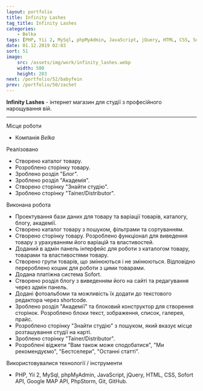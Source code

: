 ```yaml
---
layout: portfolio
title: Infinity Lashes
tag_title: Infinity Lashes
categories:
    - Belka
tags: [PHP, Yii 2, MySql, phpMyAdmin, JavaScript, jQuery, HTML, CSS, Sofort API, Google MAP API, PhpStorm, Git, GitHub]
date: 01.12.2019 02:03
sort: 51
image: 
    src: /assets/img/work/infinity_lashes.webp 
    width: 500
    height: 283
next: /portfolio/52/babyfein
prev: /portfolio/50/zachet
---
```


**Infinity Lashes** - інтернет магазин для студії з професійного нарощування вій.

---

Місце роботи

* Компанія _Belka_

Реалізовано

* Створено каталог товару.
* Розроблено сторінку товару.
* Зроблено розділ "Блог".
* Зроблено розділ "Академія".
* Створено сторінку "Знайти студію".
* Зроблено сторінку "Tainer/Distributor".

Виконана робота

* Проектування бази даних для товару та варіації товарів, каталогу, блогу, академії.
* Створено каталог товару з пошуком, фільтрами та сортуванням.
* Створено сторінку товару. Розроблено функціонал для виведення товару з урахуванням його варіацій та властивостей.
* Доданий в адмін панель інтерфейс для роботи з каталогом товару, товарами та властивостями товару.
* Створено групи товарів, що змінюються і не змінюються. Відповідно перероблено кошик для роботи з цими товарами.
* Додана платіжна система Sofort.
* Створено розділ блогу з виведенням його на сайті та редагування через адмін панель.
* Додані фотоальбоми та можливість їх додати до текстового редактора через shortcode.
* Зроблено розділ "Академії" та блоковий конструктор для створення сторінок. Розроблено блоки текст, зображення, список, галерея, прайс.
* Розроблено сторінку "Знайти студію" з пошуком, який вказує місце розташування студії на карті.
* Зроблено сторінку "Tainer/Distributor".
* Розроблені віджети "Вам також може сподобатися", "Ми рекомендуємо", "Бестселери", "Останні статті".

Використовувалися технології / інструменти

* PHP, Yii 2, MySql, phpMyAdmin, JavaScript, jQuery, HTML, CSS, Sofort API, Google MAP API, PhpStorm, Git, GitHub.
